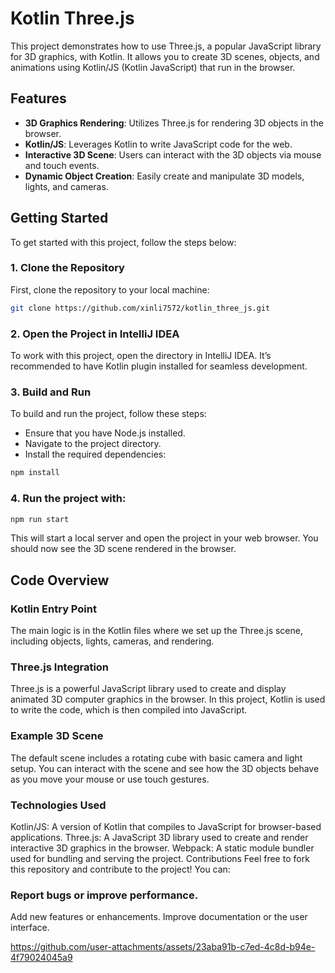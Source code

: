 # Kotlin Three.js

This project demonstrates how to use Three.js, a popular JavaScript library for 3D graphics, with Kotlin. It allows you to create 3D scenes, objects, and animations using Kotlin/JS (Kotlin JavaScript) that run in the browser.

## Features

- **3D Graphics Rendering**: Utilizes Three.js for rendering 3D objects in the browser.
- **Kotlin/JS**: Leverages Kotlin to write JavaScript code for the web.
- **Interactive 3D Scene**: Users can interact with the 3D objects via mouse and touch events.
- **Dynamic Object Creation**: Easily create and manipulate 3D models, lights, and cameras.

## Getting Started

To get started with this project, follow the steps below:

### 1. Clone the Repository

First, clone the repository to your local machine:

```bash
git clone https://github.com/xinli7572/kotlin_three_js.git
```

###  2. Open the Project in IntelliJ IDEA
To work with this project, open the directory in IntelliJ IDEA. It’s recommended to have Kotlin plugin installed for seamless development.

### 3. Build and Run
To build and run the project, follow these steps:

- Ensure that you have Node.js installed.
- Navigate to the project directory.
- Install the required dependencies:

```bash
npm install
```
### 4. Run the project with:

```bash
npm run start
```
This will start a local server and open the project in your web browser. You should now see the 3D scene rendered in the browser.

## Code Overview
### Kotlin Entry Point
The main logic is in the Kotlin files where we set up the Three.js scene, including objects, lights, cameras, and rendering.

### Three.js Integration
Three.js is a powerful JavaScript library used to create and display animated 3D computer graphics in the browser. In this project, Kotlin is used to write the code, which is then compiled into JavaScript.

### Example 3D Scene
The default scene includes a rotating cube with basic camera and light setup. You can interact with the scene and see how the 3D objects behave as you move your mouse or use touch gestures.

### Technologies Used
Kotlin/JS: A version of Kotlin that compiles to JavaScript for browser-based applications.
Three.js: A JavaScript 3D library used to create and render interactive 3D graphics in the browser.
Webpack: A static module bundler used for bundling and serving the project.
Contributions
Feel free to fork this repository and contribute to the project! You can:

### Report bugs or improve performance.
Add new features or enhancements.
Improve documentation or the user interface.
 




https://github.com/user-attachments/assets/23aba91b-c7ed-4c8d-b94e-4f79024045a9


